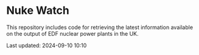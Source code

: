 # Nuke Watch

This repository includes code for retrieving the latest information available on the output of EDF nuclear power plants in the UK.

Last updated: 2024-09-10 10:10